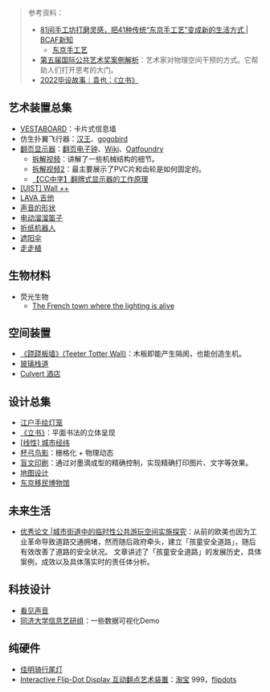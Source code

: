 > 参考资料：
>
> - [81间手工坊打磨灵感，把41种传统“东京手工艺”变成新的生活方式 | BCAF新知](https://mp.weixin.qq.com/s/Zq30kFiW4h1VcixfnRzJFw)
>   - [东京手工艺](https://tokyoteshigoto.tokyo/ch/)
> - [第五届国际公共艺术奖案例解析](https://mp.weixin.qq.com/s/-qIgapvdBUZBzxYMCylRLQ)：艺术家对物理空间干预的方式。它帮助人们打开思考的大门。
> - [2022毕设故事｜袁也：《立书》](https://mp.weixin.qq.com/s/XSrxk0P43aXvRfhPaHkisg)

## 艺术装置总集

- [VESTABOARD](https://www.vestaboard.com/)：卡片式信息墙
- 仿生扑翼飞行器：[汉王](https://www.hanwang.com.cn/index.php?m=content&c=index&a=show&catid=11&id=9)、[gogobird](https://www.gogobird.com/)
- [翻页显示器](https://zhuanlan.zhihu.com/p/25551040)：[翻页电子钟](https://item.taobao.com/item.htm?spm=a230r.1.14.23.65d82e0d4yNcEu&id=521372608196&ns=1&abbucket=6#detail)、[Wiki](https://zh.wikipedia.org/zh-hans/%E6%9C%BA%E6%A2%B0%E7%BF%BB%E9%A1%B5%E6%98%BE%E7%A4%BA)、[Oatfoundry](https://www.oatfoundry.com/picture-flap/)
  - [拆解视频](https://www.youtube.com/watch?v=guo8ueKm0pE)：讲解了一些机械结构的细节。
  - [拆解视频2](https://www.youtube.com/watch?v=jqS3JBqWVIE)：最主要展示了PVC片和齿轮是如何固定的。
  - [【CC中字】翻牌式显示器的工作原理](https://www.bilibili.com/video/BV1bf4y1G7BF?spm_id_from=333.905.b_72656c61746564.2&vd_source=b736aa3d7f0fdf47b59ea3021dc810ab)
- [[UIST] Wall ++](https://yang-zhang.me/wall/)
- [LAVA 吉他](https://www.lavamusic.com/cn/lava-me-pro)
- [声音的形状](https://mp.weixin.qq.com/s?__biz=MzAwNTA5NTYxOA==&mid=2651155620&idx=1&sn=aaeea64f1dfaba499376a01afa311c78&chksm=80d02509b7a7ac1f45d059246b4bcb36c8c2244b57303b6d7072611fe71250a43f93202e7b43&scene=21#wechat_redirect)
- [电动溜溜笛子](https://www.bilibili.com/medialist/play/watchlater/BV1pa411W7j4)
- [折纸机器人](https://mp.weixin.qq.com/s/C1axGyS-mm6Fig_qp7pR1A)
- [遮阳伞](https://www.bilibili.com/video/BV17V411T7ak/?spm_id_from=333.1007.tianma.1-3-3.click&vd_source=b736aa3d7f0fdf47b59ea3021dc810ab)
- [走走植](https://tnc.org.cn/content/details27_1432.html)



## 生物材料

- 荧光生物
  - [The French town where the lighting is alive](https://www.bbc.com/future/article/20220407-the-living-lights-that-could-reduce-energy-use)



## 空间装置

- [《跷跷板墙》(Teeter Totter Wall)](https://designmuseum.org/exhibitions/beazley-designs-of-the-year/transport/teeter-totter-wall)：木板即能产生隔阂，也能创造生机。
- [玻璃栈道](https://mp.weixin.qq.com/s/mH_nLMe8AoRkuXCeXeROJg)
- [Culvert 酒店](https://mp.weixin.qq.com/s/iBRBCpZ1BB7pP0lw6zejsA)



## 设计总集

- [江户手绘灯笼](https://tokyoteshigoto.tokyo/product/oto-chochin/)
- [《立书》](https://mp.weixin.qq.com/s/XSrxk0P43aXvRfhPaHkisg)：平面书法的立体呈现
- [[线性] 城市经纬](https://mp.weixin.qq.com/s/Y4Lq9hwQQ0FcmX_uzcBgJA)
- [杯弓鸟影](https://www.bilibili.com/medialist/play/watchlater/BV1rv4y1g7ux)：栅格化 + 物理动态
- [盲文印刷](https://www.bilibili.com/medialist/play/watchlater/BV1HB4y1v7uH)：通过对墨滴成型的精确控制，实现精确打印图片、文字等效果。
- [地图设计](https://www.xiaohongshu.com/explore/66022fc5000000000d00cda7?app_platform=android&ignoreEngage=true&app_version=8.28.0&share_from_user_hidden=true&type=normal&author_share=1&xhsshare=WeixinSession&shareRedId=N0lIMEU8Rjo2NzUyOTgwNjc6OTdJNTdB&apptime=1711672327&wechatWid=812deeca1ee46b9d16e2c6a24c1a8430&wechatOrigin=menu)
- [东京移民博物馆](https://immigration-museum-tokyo.com/)



## 未来生活

- [优秀论文 |城市街道中的临时性公共游玩空间实施探究](https://mp.weixin.qq.com/s/ZS3w3D8sTGDbm58iLA7gMQ)：从前的欧美也因为工业革命导致道路交通拥堵，然而随后政府牵头，建立「孩童安全道路」，随后有效改善了道路的安全状况。
  文章讲述了「孩童安全道路」的发展历史，具体案例，成效以及具体落实时的责任体分析。



## 科技设计

- [看见声音](https://mp.weixin.qq.com/s/s5wFCGeb0qwrh6N_zDJLjQ)
- [同济大学信息艺研组](https://public.tableau.com/app/profile/tongjidataviz)：一些数据可视化Demo



## 纯硬件

- [佳明骑行尾灯](https://www.garmin.com.cn/products/sports-recreation/varia-rct715/)
- [Interactive Flip-Dot Display 互动翻点艺术装置](https://www.bilibili.com/video/BV1SW411C7wR/?spm_id_from=333.1245.0.0&vd_source=b736aa3d7f0fdf47b59ea3021dc810ab)：[淘宝](https://item.taobao.com/item.htm?spm=a21n57.1.0.0.5066523cVe6jeC&id=733921128721&ns=1&abbucket=1#detail) 999，[flipdots](https://flipdots.com/en/home/)

